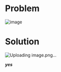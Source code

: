 # Problem

![image](https://github.com/user-attachments/assets/d5c7320e-23d6-4653-be3b-54b067fbb045)

# Solution

![Uploading image.png…]()

_**yes**_
